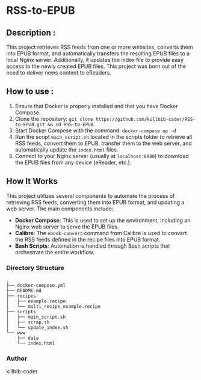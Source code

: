 # RSS-to-EPUB

## Description :

This project retrieves RSS feeds from one or more websites, converts them into EPUB format, and automatically transfers the resulting EPUB files to a local Nginx server. Additionally, it updates the index file to provide easy access to the newly created EPUB files. This project was born out of the need to deliver news content to eReaders.

## How to use :

1. Ensure that Docker is properly installed and that you have Docker Compose.
2. Clone the repository: 
```git clone https://github.com/killbib-coder/RSS-to-EPUB.git && cd RSS-to-EPUB```
3. Start Docker Compose with the command: 
```docker-compose up -d```
4. Run the script `main_script.sh` located in the scripts folder to retrieve all RSS feeds, convert them to EPUB, transfer them to the web server, and automatically update the `index.html` files.
5. Connect to your Nginx server (usually at `localhost:8080`) to download the EPUB files from any device (eReader, etc.).

## How It Works

This project utilizes several components to automate the process of retrieving RSS feeds, converting them into EPUB format, and updating a web server. The main components include:

- **Docker Compose**: This is used to set up the environment, including an Nginx web server to serve the EPUB files.
- **Calibre**: The `ebook-convert` command from Calibre is used to convert the RSS feeds defined in the recipe files into EPUB format.
- **Bash Scripts**: Automation is handled through Bash scripts that orchestrate the entire workflow.

### Directory Structure

```
.
├── docker-compose.yml
├── README.md
├── recipes
│   ├── example.recipe
│   └── multi_recipe_example.recipe
├── scripts
│   ├── main_script.sh
│   ├── scrap.sh
│   └── update_index.sh
└── www
    ├── data
    └── index.html
```

### Author

killbib-coder
